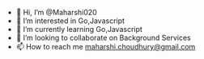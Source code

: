 - 👋 Hi, I’m @Maharshi020
- 👀 I’m interested in Go,Javascript
- 🌱 I’m currently learning Go,Javascript
- 💞️ I’m looking to collaborate on Background Services
- 📫 How to reach me maharshi.choudhury@gmail.com

<!---
Maharshi020/Maharshi020 is a ✨ special ✨ repository because its `README.md` (this file) appears on your GitHub profile.
You can click the Preview link to take a look at your changes.
--->
